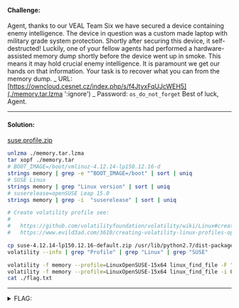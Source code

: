 #### Challenge:

Agent, thanks to our VEAL Team Six we have secured a device containing enemy intelligence. The device in question was a custom made laptop with military grade system protection. Shortly after securing this device, it self-destructed! Luckily, one of your fellow agents had performed a hardware-assisted memory dump shortly before the device went up in smoke. This means it may hold crucial enemy intelligence. It is paramount we get our hands on that information. Your task is to recover what you can from the memory dump. _ URL: [https://owncloud.cesnet.cz/index.php/s/f4JtyxFqUJcWEH5](./memory.tar.lzma ':ignore') _ Password: `os_do_not_forget` Best of luck, Agent.

---

#### Solution:

[suse.profile.zip](./suse-4.12.14-lp150.12.16-default.zip ':ignore')

```bash
unlzma ./memory.tar.lzma
tar xopf ./memory.tar
# BOOT_IMAGE=/boot/vmlinuz-4.12.14-lp150.12.16-d
strings memory | grep -e "^BOOT_IMAGE=/boot" | sort | uniq
# SUSE Linux
strings memory | grep "Linux version" | sort | uniq
# suserelease=openSUSE Leap 15.0
strings memory | grep -i  "suserelease" | sort | uniq

# Create volatility profile see:
#
#   https://github.com/volatilityfoundation/volatility/wiki/Linux#creating-a-new-profile
#   https://www.evild3ad.com/3610/creating-volatility-linux-profiles-opensuse/

cp suse-4.12.14-lp150.12.16-default.zip /usr/lib/python2.7/dist-packages/volatility/plugins/overlays/linux
volatility --info | grep "Profile" | grep "Linux" | grep "SUSE"

volatility -f memory --profile=LinuxOpenSUSE-15x64 linux_find_file -F "/home/flab/flag.txt"
volatility -f memory --profile=LinuxOpenSUSE-15x64 linux_find_file -i 0xffff880018fcec98 -O flag.txt
cat ./flag.txt
```

---

<details><summary>FLAG:</summary>

```
CT18-TBbe-kkDK-Kui3-f9NB
```

</details>
